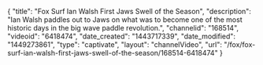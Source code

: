 {
    "title": "Fox Surf Ian Walsh First Jaws Swell of the Season",
    "description": "Ian Walsh paddles out to Jaws on what was to become one of the most historic days in the big wave paddle revolution.",
    "channelid": "168514",
    "videoid": "6418474",
    "date_created": "1443717339",
    "date_modified": "1449273861",
    "type": "captivate",
    "layout": "channelVideo",
    "url": "\/fox\/fox-surf-ian-walsh-first-jaws-swell-of-the-season\/168514-6418474"
}